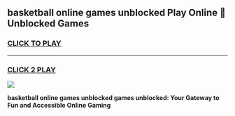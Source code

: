 
## basketball online games unblocked Play Online 👋 Unblocked Games
<h3>
<a href="https://premium.freeplayer.one?title=basketball_online_games_unblocked&ref=19F">CLICK TO PLAY</a></h3>
<hr>

<h3>
<a href="https://premium.freeplayer.one?title=basketball_online_games_unblocked&ref=19F">CLICK 2 PLAY</a>
  
</h3>

<a href="https://premium.freeplayer.one?title=basketball_online_games_unblocked&ref=19F"><img src="https://clearcache.store/games.png"></a>


**basketball online games unblocked games unblocked: Your Gateway to Fun and Accessible Online Gaming**
